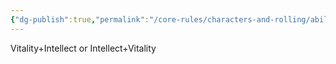 ```yaml
---
{"dg-publish":true,"permalink":"/core-rules/characters-and-rolling/ability-check-combinations/vitality-intellect/"}
---
```


Vitality+Intellect or Intellect+Vitality